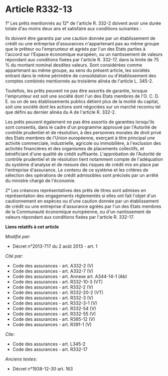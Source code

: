 # Article R332-13

1° Les prêts mentionnés au 12° de l'article R. 332-2 doivent avoir une durée totale d'au moins deux ans et satisfaire aux
conditions suivantes : 

Ils doivent être garantis par une caution donnée par un établissement de crédit ou une entreprise d'assurances n'appartenant
pas au même groupe que le prêteur ou l'emprunteur et agréés par l'un des Etats parties à l'accord sur l'Espace économique
européen, ou un nantissement de valeurs répondant aux conditions fixées par l'article R. 332-17, dans la limite de 75 % du
montant nominal desdites valeurs. Sont considérées comme appartenant au même groupe, au sens du présent article, les sociétés
entrant dans le même périmètre de consolidation ou d'établissement des comptes combinés mentionnés au troisième alinéa de
l'article L. 345-2. 

Toutefois, les prêts peuvent ne pas être assortis de garantie, lorsque l'emprunteur est soit une société dont l'un des Etats
membres de l'O. C. D. E. ou un de ses établissements publics détient plus de la moitié du capital, soit une société dont les
actions sont négociées sur un marché reconnu tel que défini au dernier alinéa du A de l'article R. 332-2. 

Les prêts peuvent également ne pas être assortis de garanties lorsqu'ils sont consentis, dans le cadre d'un programme
approuvé par l'Autorité de contrôle prudentiel et de résolution, à des personnes morales de droit privé des Etats membres de
l'Union européenne, exerçant à titre principal une activité commerciale, industrielle, agricole ou immobilière, à l'exclusion
des activités financières et des organismes de placements collectifs, et bénéficiant d'une qualité de crédit suffisante.
L'approbation de l'Autorité de contrôle prudentiel et de résolution tient notamment compte de l'adéquation du système
d'analyse et de mesure des risques de crédit mis en place par l'entreprise d'assurance. Le contenu de ce système et les
critères de sélection des opérations de crédit admissibles sont précisés par un arrêté du ministre chargé de l'économie. 

2° Les créances représentatives des prêts de titres sont admises en représentation des engagements réglementés si elles ont
fait l'objet d'un cautionnement en espèces ou d'une caution donnée par un établissement de crédit ou une entreprise
d'assurance agréés par l'un des Etats membres de la Communauté économique européenne, ou d'un nantissement de valeurs
répondant aux conditions fixées par l'article R. 332-17.

**Liens relatifs à cet article**

_Modifié par_:

  - Décret n°2013-717 du 2 août 2013 - art. 1

_Cité par_:

  - Code des assurances - art. A332-2 (V)
  - Code des assurances - art. A332-7 (V)
  - Code des assurances - art. Annexe art. A344-14-1 (Ab)
  - Code des assurances - art. R332-10-3 (VT)
  - Code des assurances - art. R332-2 (V)
  - Code des assurances - art. R332-20-2 (VT)
  - Code des assurances - art. R332-3 (V)
  - Code des assurances - art. R332-3-1 (V)
  - Code des assurances - art. R332-54 (V)
  - Code des assurances - art. R332-55 (V)
  - Code des assurances - art. R385-12 (V)
  - Code des assurances - art. R391-1 (V)

_Cite_:

  - Code des assurances - art. L345-2
  - Code des assurances - art. R332-17

_Anciens textes_:

  - Décret n°1938-12-30 art. 163
